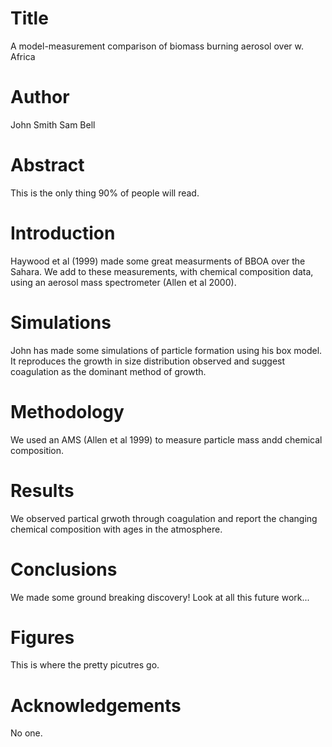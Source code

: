 # Title

A model-measurement comparison of biomass burning aerosol over w. Africa


# Author
John Smith
Sam Bell


# Abstract
This is the only thing 90% of people will read.

# Introduction
Haywood et al (1999) made some great measurments of BBOA over the Sahara. We add to these measurements, with chemical composition data, using an aerosol mass spectrometer (Allen et al 2000). 

# Simulations
John has made some simulations of particle formation using his box model. It reproduces the growth in size distribution observed and suggest coagulation as the dominant method of growth.

# Methodology
We used an AMS (Allen et al 1999) to measure particle mass andd chemical composition. 


# Results
We observed partical grwoth through coagulation and report the changing chemical composition with ages in the atmosphere. 


# Conclusions
We made some ground breaking discovery! Look at all this future work...

# Figures
This is where the pretty picutres go.

# Acknowledgements
No one. 